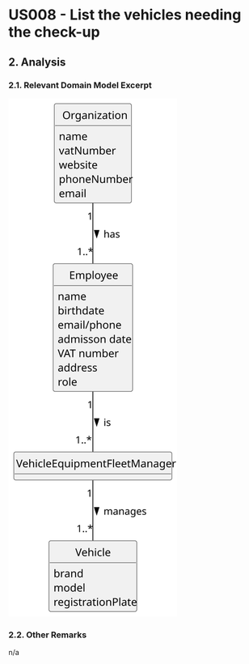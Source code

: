 # US008 - List the vehicles needing the check-up

## 2. Analysis

### 2.1. Relevant Domain Model Excerpt 

![Domain Model](svg/us008-domain-model.svg)

### 2.2. Other Remarks

n/a